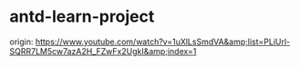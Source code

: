 # antd-learn-project
origin: https://www.youtube.com/watch?v=1uXlLsSmdVA&amp;list=PLiUrl-SQRR7LM5cw7azA2H_FZwFx2UgkI&amp;index=1
